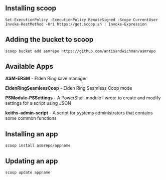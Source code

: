## Installing scoop

    Set-ExecutionPolicy -ExecutionPolicy RemoteSigned -Scope CurrentUser
    Invoke-RestMethod -Uri https://get.scoop.sh | Invoke-Expression
## Adding the bucket to scoop
    scoop bucket add asmrepo https://github.com/antisandwichman/asmrepo
## Available Apps
**ASM-ERSM** - Elden Ring save manager

**EldenRingSeamlessCoop** - Elden Ring Seamless Coop mode 

**PSModule-PSSettings** - A PowerShell module I wrote to create and modify settings for a script using JSON

**keiths-admin-script** - A script for systems administrators that contains some common functions
## Installing an app

    scoop install asmrepo/appname
## Updating an app

    scoop update appname

